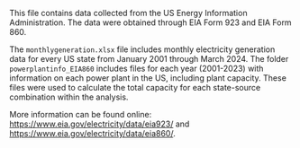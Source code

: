 This file contains data collected from the US Energy Information Administration. The data were obtained through EIA Form 923 and EIA Form 860. 

The `monthlygeneration.xlsx` file includes monthly electricity generation data for every US state from January 2001 through March 2024. The folder `powerplantinfo_EIA860` includes files for each year (2001-2023) with information on each power plant in the US, including plant capacity. These files were used to calculate the total capacity for each state-source combination within the analysis.

More information can be found online: https://www.eia.gov/electricity/data/eia923/ and https://www.eia.gov/electricity/data/eia860/.
